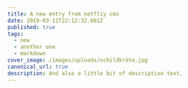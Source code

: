 ```yaml
---
title: A new entry from netfliy cms
date: 2019-03-11T22:12:32.601Z
published: true
tags:
  - new
  - another one
  - markdown
cover_image: /images/uploads/schildkröte.jpg
canonical_url: true
description: And also a little bit of description text.
---
```



